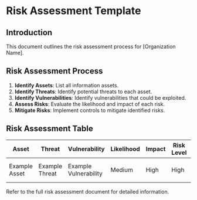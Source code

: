 # Risk Assessment Template

## Introduction

This document outlines the risk assessment process for [Organization Name].

## Risk Assessment Process

1. **Identify Assets**: List all information assets.
2. **Identify Threats**: Identify potential threats to each asset.
3. **Identify Vulnerabilities**: Identify vulnerabilities that could be exploited.
4. **Assess Risks**: Evaluate the likelihood and impact of each risk.
5. **Mitigate Risks**: Implement controls to mitigate identified risks.

## Risk Assessment Table

| Asset        | Threat       | Vulnerability | Likelihood | Impact | Risk Level | Mitigation Controls             |
|--------------|--------------|---------------|------------|--------|------------|---------------------------------|
| Example Asset| Example Threat| Example Vulnerability | Medium     | High   | High       | Example Mitigation Control      |

Refer to the full risk assessment document for detailed information.
